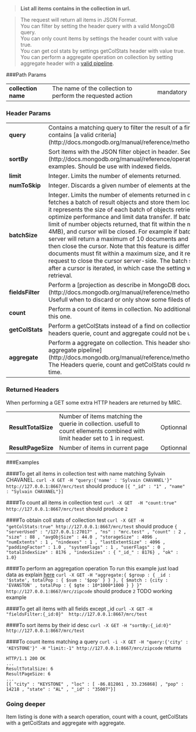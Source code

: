 >**List all items contains in the collection in url.**   

>The request will return all items in JSON Format.   
>You can filter by setting the header query with a valid MongoDB query.  
>You can only count items by settings the header count with value true.  
>You can get col stats by settings getColStats header with value true.  
>You can perform a aggregate operation on collection by setting aggregate header with a [valid pipeline](http://docs.mongodb.org/manual/core/aggregation-pipeline/).  

###Path Params

<table width="95%">
<tr><td><strong>collection name</strong></td><td>The name of the collection to perform the requested action</td><td>mandatory</td></tr>
</table>

### Header Params
<table  width="95%">
<tr><td><strong>query</strong></td><td>Contains a matching query to filter the result of a find. This header should contains [a valid criteria](http://docs.mongodb.org/manual/reference/method/db.collection.find/)</td><td>Optionnal</td></tr>
<tr><td><strong>sortBy</strong></td><td>Sort items with the JSON filter object in header. See [MongoDB sort operation](http://docs.mongodb.org/manual/reference/operator/meta/orderby/) and examples. Should be use with indexed fields.</td><td>Optionnal</td></tr>
<tr><td><strong>limit</strong></td><td>Integer. Limits the number of elements returned.</td><td>Optionnal</td></tr>
<tr><td><strong>numToSkip</strong></td><td>Integer. Discards a given number of elements at the beginning of the cursor.</td><td>Optionnal</td></tr>
<tr><td><strong>batchSize</strong></td><td>Integer. Limits the number of elements returned in one batch. A cursor typically fetches a batch of result objects and store them locally. If batchSize is positive, it represents the size of each batch of objects retrieved. It can be adjusted to optimize performance and limit data transfer. If batchSize is negative, it will limit of number objects returned, that fit within the max batch size limit (usually 4MB), and cursor will be closed. For example if batchSize is -10, then the server will return a maximum of 10 documents and as many as can fit in 4MB, then close the cursor. Note that this feature is different from limit() in that documents must fit within a maximum size, and it removes the need to send a request to close the cursor server-side. The batch size can be changed even after a cursor is iterated, in which case the setting will apply on the next batch retrieval.</td><td>Optionnal</td></tr>
<tr><td><strong>fieldsFilter</strong></td><td>Perform a [projection as describe in MongoDB documentation](http://docs.mongodb.org/manual/reference/method/db.collection.find/). Usefull when to discard or only show some fileds of a document.</td><td>Optionnal</td></tr>
<tr><td><strong>count</strong></td><td>Perform a count of items in collection. No additional header could be add with this one.</td><td>Optionnal</td></tr>
<tr><td><strong>getColStats</strong></td><td>Perform a getColStats instead of a find on collection specifie in url. The  headers querie, count and aggregate could not be used at the same time.</td><td>Optionnal</td></tr>
<tr><td><strong>aggregate</strong></td><td>Perform a aggregate on collection. This header should contain [a valid aggregate pipeline](http://docs.mongodb.org/manual/reference/method/db.collection.aggregate/).  The  Headers querie, count and getColStats could not be used at the same time. </td><td>Optionnal</td></tr>
</table>

### Returned Headers
When performing a GET some extra HTTP headers are returned by MRC.
<table  width="95%">
<tr><td><strong>ResultTotalSize</strong></td><td>Number of items matching the querie in collection. usefull to count ellements combined with limit header set to 1 in request.</td><td>Optionnal</td></tr>
<tr><td><strong>ResultPageSize</strong></td><td>Number of items in current page</td><td>Optionnal</td></tr>
</table>

###Examples

####To get all items in collection test with name matching Sylvain CHAVANEL.
`curl -X GET -H "query:{'name' : 'Sylvain CHAVANEL'}"  http://127.0.0.1:8667/mrc/test` should produce `[{ "_id" : "1" , "name" : "Sylvain CHAVANEL"}]`
	
####To count all items in collection test
`curl -X GET  -H "count:true" http://127.0.0.1:8667/mrc/test` should produce `2`

####To obtain coll stats of collection test
`curl -X GET -H "getColStats:true" http://127.0.0.1:8667/mrc/test` should produce `{ "serverUsed" : "/127.0.0.1:27017" , "ns" : "mrc.test" , "count" : 2 , "size" : 88 , "avgObjSize" : 44.0 , "storageSize" : 4096 , "numExtents" : 1 , "nindexes" : 1 , "lastExtentSize" : 4096 , "paddingFactor" : 1.0 , "systemFlags" : 1 , "userFlags" : 0 , "totalIndexSize" : 8176 , "indexSizes" : { "_id_" : 8176} , "ok" : 1.0}`

####To perform an aggregation operation
To run this example just load data as explain [here](http://docs.mongodb.org/manual/tutorial/aggregation-zip-code-data-set/)
`curl -X GET -H "aggregate:{ $group : { _id : '$state', totalPop : { $sum : '$pop' } } }, { $match : {city :  'EVANSTON' , totalPop : { $gte : 10*1000*1000 } } }" http://127.0.0.1:8667/mrc/zipcode` should produce `2`
TODO working example

####To get all items with all fields except _id
`curl -X GET -H "fieldsFilter:{_id:0}"  http://127.0.0.1:8667/mrc/test`

####To sort items by their id desc
`curl -X GET -H "sortBy:{_id:0}"  http://127.0.0.1:8667/mrc/test`

####To count items matching a query
`curl -i -X GET -H "query:{'city' : 'KEYSTONE'}" -H "limit:-1" http://127.0.0.1:8667/mrc/zipcode` returns   
````
HTTP/1.1 200 OK  
...   
ResultTotalSize: 6   
ResultPageSize: 6  
...   
[{ "city" : "KEYSTONE" , "loc" : [ -86.812861 , 33.236868] , "pop" : 14218 , "state" : "AL" , "_id" : "35007"}]   
````
	
### Going deeper
Item listing is done with a search operation, count with a count, getColStats with a getColStats and aggregate with aggregate.